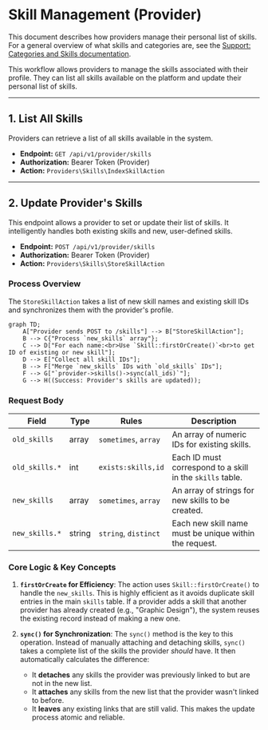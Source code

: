 # Skill Management (Provider)

This document describes how providers manage their personal list of skills. For a general overview of what skills and categories are, see the [Support: Categories and Skills documentation](../../support/categories-and-skills).

This workflow allows providers to manage the skills associated with their profile. They can list all skills available on the platform and update their personal list of skills.

---

## 1. List All Skills

Providers can retrieve a list of all skills available in the system.

-   **Endpoint:** `GET /api/v1/provider/skills`
-   **Authorization:** Bearer Token (Provider)
-   **Action:** `Providers\Skills\IndexSkillAction`

---

## 2. Update Provider's Skills

This endpoint allows a provider to set or update their list of skills. It intelligently handles both existing skills and new, user-defined skills.

-   **Endpoint:** `POST /api/v1/provider/skills`
-   **Authorization:** Bearer Token (Provider)
-   **Action:** `Providers\Skills\StoreSkillAction`

### Process Overview

The `StoreSkillAction` takes a list of new skill names and existing skill IDs and synchronizes them with the provider's profile.

```mermaid
graph TD;
    A["Provider sends POST to /skills"] --> B["StoreSkillAction"];
    B --> C{"Process `new_skills` array"};
    C --> D["For each name:<br>Use `Skill::firstOrCreate()`<br>to get ID of existing or new skill"];
    D --> E["Collect all skill IDs"];
    B --> F["Merge `new_skills` IDs with `old_skills` IDs"];
    F --> G["`provider->skills()->sync(all_ids)`"];
    G --> H((Success: Provider's skills are updated));
```

### Request Body

| Field        | Type  | Rules                | Description                                                |
| ------------ | ----- | -------------------- | ---------------------------------------------------------- |
| `old_skills` | array | `sometimes`, `array` | An array of numeric IDs for existing skills.               |
| `old_skills.*`| int   | `exists:skills,id`   | Each ID must correspond to a skill in the `skills` table.  |
| `new_skills` | array | `sometimes`, `array` | An array of strings for new skills to be created.          |
| `new_skills.*`| string| `string`, `distinct` | Each new skill name must be unique within the request.     |

### Core Logic & Key Concepts

1.  **`firstOrCreate` for Efficiency**: The action uses `Skill::firstOrCreate()` to handle the `new_skills`. This is highly efficient as it avoids duplicate skill entries in the main `skills` table. If a provider adds a skill that another provider has already created (e.g., "Graphic Design"), the system reuses the existing record instead of making a new one.

2.  **`sync()` for Synchronization**: The `sync()` method is the key to this operation. Instead of manually attaching and detaching skills, `sync()` takes a complete list of the skills the provider *should* have. It then automatically calculates the difference:
    *   It **detaches** any skills the provider was previously linked to but are not in the new list.
    *   It **attaches** any skills from the new list that the provider wasn't linked to before.
    *   It **leaves** any existing links that are still valid.
    This makes the update process atomic and reliable. 